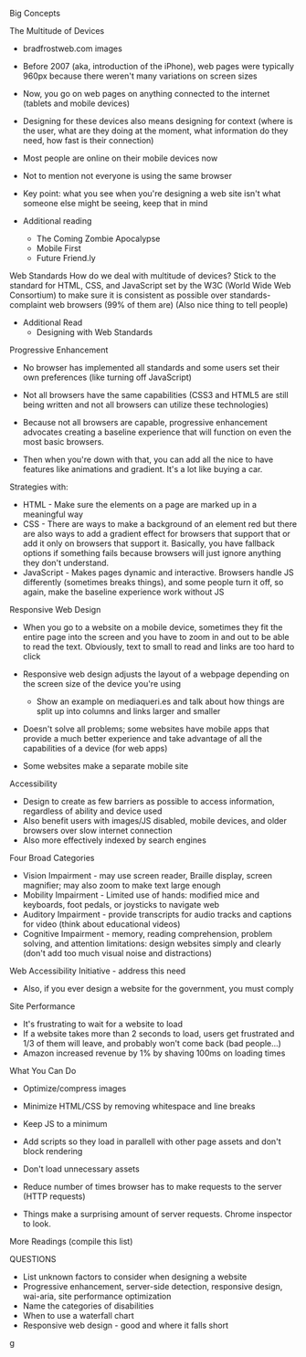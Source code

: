 Big Concepts

The Multitude of Devices
  - bradfrostweb.com images
  - Before 2007 (aka, introduction of the iPhone), web pages were typically 960px because there weren't many variations on screen sizes
  - Now, you go on web pages on anything connected to the internet (tablets and mobile devices)
  - Designing for these devices also means designing for context (where is the user, what are they doing at the moment, what information do they need, how fast is their connection)
  - Most people are online on their mobile devices now
  - Not to mention not everyone is using the same browser
  - Key point: what you see when you're designing a web site isn't what someone else might be seeing, keep that in mind

  - Additional reading
    - The Coming Zombie Apocalypse
    - Mobile First
    - Future Friend.ly

Web Standards
  How do we deal with multitude of devices?
  Stick to the standard for HTML, CSS, and JavaScript set by the W3C (World Wide Web Consortium) to make sure it is consistent as possible over standards-complaint web browsers (99% of them are)
  (Also nice thing to tell people)

  - Additional Read
    - Designing with Web Standards


Progressive Enhancement
  - No browser has implemented all standards and some users set their own preferences (like turning off JavaScript)
  - Not all browsers have the same capabilities (CSS3 and HTML5 are still being written and not all browsers can utilize these technologies)

  - Because not all browsers are capable, progressive enhancement advocates creating a baseline experience that will function on even the most basic browsers.
  - Then when you're down with that, you can add all the nice to have features like animations and gradient. It's a lot like buying a car.

  Strategies with:
  - HTML - Make sure the elements on a page are marked up in a meaningful way
  - CSS - There are ways to make a background of an element red but there are also ways to add a gradient effect for browsers that support that or add it only on browsers that support it. Basically, you have fallback options if something fails because browsers will just ignore anything they don't understand.
  - JavaScript - Makes pages dynamic and interactive. Browsers handle JS differently (sometimes breaks things), and some people turn it off, so again, make the baseline experience work without JS


Responsive Web Design
  - When you go to a website on a mobile device, sometimes they fit the entire page into the screen and you have to zoom in and out to be able to read the text. Obviously, text to small to read and links are too hard to click

  - Responsive web design adjusts the layout of a webpage depending on the screen size of the device you're using
    - Show an example on mediaqueri.es and talk about how things are split up into columns and links larger and smaller

  - Doesn't solve all problems; some websites have mobile apps that provide a much better experience and take advantage of all the capabilities of a device (for web apps)

  - Some websites make a separate mobile site


Accessibility
- Design to create as few barriers as possible to access information, regardless of ability and device used
- Also benefit users with images/JS disabled, mobile devices, and older browsers over slow internet connection
- Also more effectively indexed by search engines

Four Broad Categories
- Vision Impairment - may use screen reader, Braille display, screen magnifier; may also zoom to make text large enough
- Mobility Impairment - Limited use of hands: modified mice and keyboards, foot pedals, or joysticks to navigate web
- Auditory Impairment - provide transcripts for audio tracks and captions for video (think about educational videos)
- Cognitive Impairment - memory, reading comprehension, problem solving, and attention limitations: design websites simply and clearly (don't add too much visual noise and distractions)

Web Accessibility Initiative - address this need
- Also, if you ever design a website for the government, you must comply

Site Performance
- It's frustrating to wait for a website to load
- If a website takes more than 2 seconds to load, users get frustrated and 1/3 of them will leave, and probably won't come back (bad people...)
- Amazon increased revenue by 1% by shaving 100ms on loading times

What You Can Do
- Optimize/compress images
- Minimize HTML/CSS by removing whitespace and line breaks
- Keep JS to a minimum
- Add scripts so they load in parallell with other page assets and don't block rendering
- Don't load unnecessary assets
- Reduce number of times browser has to make requests to the server (HTTP requests)

- Things make a surprising amount of server requests. Chrome inspector to look.

More Readings (compile this list)

QUESTIONS
- List unknown factors to consider when designing a website
- Progressive enhancement, server-side detection, responsive design, wai-aria, site performance optimization
- Name the categories of disabilities
- When to use a waterfall chart
- Responsive web design - good and where it falls short

g